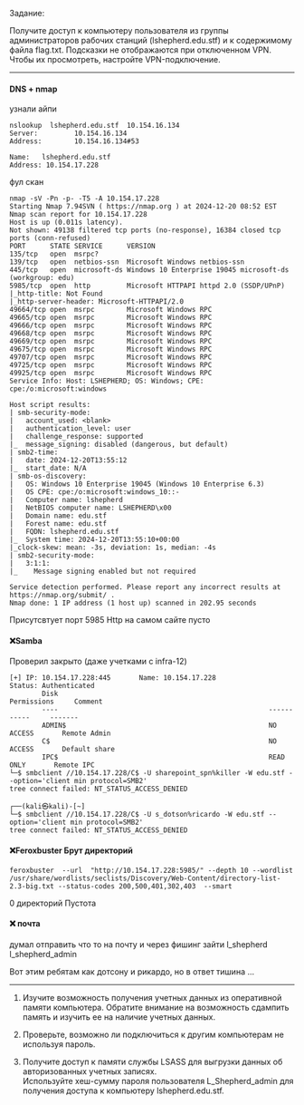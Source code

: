 Задание:

Получите доступ к компьютеру пользователя из группы администраторов рабочих станций (lshepherd.edu.stf) и к содержимому файла flag.txt.
Подсказки не отображаются при отключенном VPN. Чтобы их просмотреть, настройте VPN-подключение.



---
#### DNS + nmap 
узнали айпи
```
nslookup  lshepherd.edu.stf  10.154.16.134                      
Server:         10.154.16.134
Address:        10.154.16.134#53

Name:   lshepherd.edu.stf
Address: 10.154.17.228

```


фул скан 
```
nmap -sV -Pn -p- -T5 -A 10.154.17.228   
Starting Nmap 7.94SVN ( https://nmap.org ) at 2024-12-20 08:52 EST
Nmap scan report for 10.154.17.228
Host is up (0.011s latency).
Not shown: 49138 filtered tcp ports (no-response), 16384 closed tcp ports (conn-refused)
PORT      STATE SERVICE      VERSION
135/tcp   open  msrpc?
139/tcp   open  netbios-ssn  Microsoft Windows netbios-ssn
445/tcp   open  microsoft-ds Windows 10 Enterprise 19045 microsoft-ds (workgroup: edu)
5985/tcp  open  http         Microsoft HTTPAPI httpd 2.0 (SSDP/UPnP)
|_http-title: Not Found
|_http-server-header: Microsoft-HTTPAPI/2.0
49664/tcp open  msrpc        Microsoft Windows RPC
49665/tcp open  msrpc        Microsoft Windows RPC
49666/tcp open  msrpc        Microsoft Windows RPC
49668/tcp open  msrpc        Microsoft Windows RPC
49669/tcp open  msrpc        Microsoft Windows RPC
49675/tcp open  msrpc        Microsoft Windows RPC
49707/tcp open  msrpc        Microsoft Windows RPC
49725/tcp open  msrpc        Microsoft Windows RPC
49925/tcp open  msrpc        Microsoft Windows RPC
Service Info: Host: LSHEPHERD; OS: Windows; CPE: cpe:/o:microsoft:windows

Host script results:
| smb-security-mode: 
|   account_used: <blank>
|   authentication_level: user
|   challenge_response: supported
|_  message_signing: disabled (dangerous, but default)
| smb2-time: 
|   date: 2024-12-20T13:55:12
|_  start_date: N/A
| smb-os-discovery: 
|   OS: Windows 10 Enterprise 19045 (Windows 10 Enterprise 6.3)
|   OS CPE: cpe:/o:microsoft:windows_10::-
|   Computer name: lshepherd
|   NetBIOS computer name: LSHEPHERD\x00
|   Domain name: edu.stf
|   Forest name: edu.stf
|   FQDN: lshepherd.edu.stf
|_  System time: 2024-12-20T13:55:10+00:00
|_clock-skew: mean: -3s, deviation: 1s, median: -4s
| smb2-security-mode: 
|   3:1:1: 
|_    Message signing enabled but not required

Service detection performed. Please report any incorrect results at https://nmap.org/submit/ .
Nmap done: 1 IP address (1 host up) scanned in 202.95 seconds

```


Присутсвтует порт 5985 Http
на самом сайте пусто 

#### ❌Samba
Проверил 
закрыто 
(даже учетками с infra-12)
```
[+] IP: 10.154.17.228:445       Name: 10.154.17.228             Status: Authenticated
        Disk                                                    Permissions     Comment
        ----                                                    -----------     -------
        ADMIN$                                                  NO ACCESS       Remote Admin
        C$                                                      NO ACCESS       Default share
        IPC$                                                    READ ONLY       Remote IPC
└─$ smbclient //10.154.17.228/C$ -U sharepoint_spn%killer -W edu.stf --option='client min protocol=SMB2'
tree connect failed: NT_STATUS_ACCESS_DENIED
                                                                                                                  
┌──(kali㉿kali)-[~]
└─$ smbclient //10.154.17.228/C$ -U s_dotson%ricardo -W edu.stf --option='client min protocol=SMB2'   
tree connect failed: NT_STATUS_ACCESS_DENIED

```


#### ❌Feroxbuster Брут директорий
```
feroxbuster  --url  "http://10.154.17.228:5985/" --depth 10 --wordlist /usr/share/wordlists/seclists/Discovery/Web-Content/directory-list-2.3-big.txt --status-codes 200,500,401,302,403  --smart 
```
0 директорий Пустота 

#### ❌ почта
думал отправить что то на почту и через фишинг зайти 
l_shepherd
l_shepherd_admin

Вот этим ребятам как дотсону и рикардо, но в ответ тишина ...


---
1. Изучите возможность получения учетных данных из оперативной памяти компьютера. Обратите внимание на возможность сдампить память и изучить ее на наличие учетных данных.
  
2. Проверьте, возможно ли подключиться к другим компьютерам не используя пароль.
  
3. Получите доступ к памяти службы LSASS для выгрузки данных об авторизованных учетных записях.  
Используйте хеш-сумму пароля пользователя L_Shepherd_admin для получения доступа к компьютеру lshepherd.edu.stf.